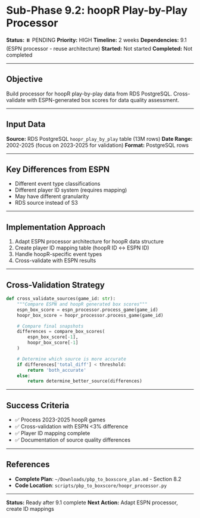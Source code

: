 # Sub-Phase 9.2: hoopR Play-by-Play Processor

**Status:** ⏸️ PENDING
**Priority:** HIGH
**Timeline:** 2 weeks
**Dependencies:** 9.1 (ESPN processor - reuse architecture)
**Started:** Not started
**Completed:** Not completed

---

## Objective

Build processor for hoopR play-by-play data from RDS PostgreSQL. Cross-validate with ESPN-generated box scores for data quality assessment.

---

## Input Data

**Source:** RDS PostgreSQL `hoopr_play_by_play` table (13M rows)
**Date Range:** 2002-2025 (focus on 2023-2025 for validation)
**Format:** PostgreSQL rows

---

## Key Differences from ESPN

- Different event type classifications
- Different player ID system (requires mapping)
- May have different granularity
- RDS source instead of S3

---

## Implementation Approach

1. Adapt ESPN processor architecture for hoopR data structure
2. Create player ID mapping table (hoopR ID ↔ ESPN ID)
3. Handle hoopR-specific event types
4. Cross-validate with ESPN results

---

## Cross-Validation Strategy

```python
def cross_validate_sources(game_id: str):
    """Compare ESPN and hoopR generated box scores"""
    espn_box_score = espn_processor.process_game(game_id)
    hoopr_box_score = hoopr_processor.process_game(game_id)

    # Compare final snapshots
    differences = compare_box_scores(
        espn_box_score[-1],
        hoopr_box_score[-1]
    )

    # Determine which source is more accurate
    if differences['total_diff'] < threshold:
        return 'both_accurate'
    else:
        return determine_better_source(differences)
```

---

## Success Criteria

- ✅ Process 2023-2025 hoopR games
- ✅ Cross-validation with ESPN <3% difference
- ✅ Player ID mapping complete
- ✅ Documentation of source quality differences

---

## References

- **Complete Plan**: `~/Downloads/pbp_to_boxscore_plan.md` - Section 8.2
- **Code Location**: `scripts/pbp_to_boxscore/hoopr_processor.py`

---

**Status:** Ready after 9.1 complete
**Next Action:** Adapt ESPN processor, create ID mappings

